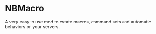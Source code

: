 # NBMacro
A very easy to use mod to create macros, command sets and automatic behaviors on your servers. 
